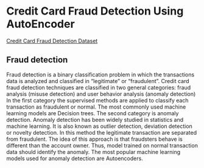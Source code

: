 # Credit Card Fraud Detection Using AutoEncoder

[Credit Card Fraud Detection Dataset](https://www.kaggle.com/mlg-ulb/creditcardfraud/download)

## Fraud detection

Fraud detection is a binary classification problem in which the transactions data is analyzed and classified in “legitimate” or “fraudulent”. Credit card fraud detection techniques are classified in two general categories: fraud analysis (misuse detection) and user behavior analysis (anomaly detection)
In the first category the supervised methods are applied to classify each transaction as fraudulent or normal. The most commonly used machine learning models are Decision trees.
The second category is anomaly detection. Anomaly detection has been widely studied in statistics and machine learning. It is also known as outlier detection, deviation detection or novelty detection.
In this method the legitimate transaction are separated from fraudulent. The idea of this approach is that fraudsters behave is different than the account owner. Thus, model trained on normal transaction data should identify the anomaly. The most popular machine learning models used for anomaly detection are Autoencoders.

